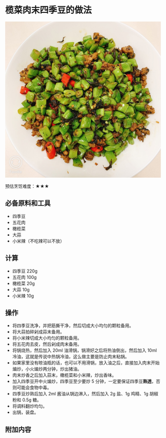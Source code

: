 # 榄菜肉末四季豆的做法

![榄菜肉末四季豆成品](./榄菜肉末四季豆.JPG)

预估烹饪难度：★★★

## 必备原料和工具

* 四季豆
* 五花肉
* 橄榄菜
* 大蒜
* 小米辣（不吃辣可以不放）

## 计算

* 四季豆 220g
* 五花肉 100g
* 橄榄菜 20g
* 大蒜 10g
* 小米辣 10g

## 操作

* 将四季豆洗净，并把筋撕干净，然后切成大小均匀的颗粒备用。
* 将大蒜拍碎剁成蒜末备用。
* 将小米辣切成大小均匀的颗粒备用。
* 将五花肉去皮，然后剁成肉末备用。
* 将锅烧热，然后加入 20ml 油滑锅，锅滑好之后将热油倒出，然后加入 10ml 冷油，这就是传说中热锅冷油，这么做主要是防止肉末粘锅。
* 如果家里没有晾油瓶的话，也可以不用滑锅，放入油之后，直接加入肉末开始煸炒，小火煸炒两分钟，炒出猪油。
* 肉末炒香之后加入蒜末，橄榄菜和小米辣，炒出香味。
* 加入四季豆开中火煸炒，四季豆至少要炒 5 分钟，一定要保证四季豆**熟透**，否则可能会食物中毒。
* 四季豆炒熟后加入 2ml 酱油从锅边淋入，然后加入 2g 盐、1g 鸡精、1g 胡椒粉和 0.5g 糖。
* 将调料翻炒均匀。
* 出锅，装盘。

## 附加内容